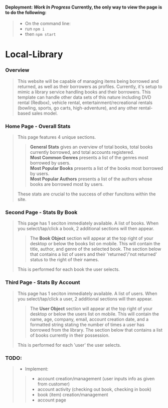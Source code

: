 #### Deployment: *Work In Progress* Currently, the only way to view the page is to do the following:
>- On the command line: 
  >- run `npm i`
  >- then `npm start`

# Local-Library 

### Overview

> This website will be capable of managing items being borrowed and returned, as well as their borrowers as profiles. Currently, it's setup to mimic a library service handling books and their borrowers. This template can handle other data sets of this nature including DVD rental (Redbox), vehicle rental, entertainment/recreational rentals (bowling, sports, go carts, high-adventure), and any other rental-based sales model. 

### Home Page - Overall Stats

> This page features 4 unique sections. 
>> **General Stats** gives an overview of total books, total books currently borrowed, and total accounts registered.                                       
>> **Most Common Genres** presents a list of the genres most borrowed by users.                                                                            
>> **Most Popular Books** presents a list of the books most borrowed by users.                                                                             
>> **Most Popular Authors** presents a list of the authors whose books are borrowed most by users.
>
> These stats are crucial to the success of other funcitons within the site.

### Second Page - Stats By Book

> This page has 1 seciton immediately available. A list of books. When you select/tap/click a book, 2 additional sections will then appear.
>> The **Book Object** section will appear at the top right of your desktop or below the books list on mobile. This will contain the title, author, and genre of the selected book. The section below that contains a list of users and their 'returned'/'not returned' status to the right of their names.
>
> This is performed for each book the user selects.

### Third Page - Stats By Account

> This page has 1 seciton immediately available. A list of users. When you select/tap/click a user, 2 additional sections will then appear.
>> The **User Object** section will appear at the top right of your desktop or below the users list on mobile. This will contain the name, age, company, email, account creation date, and a formatted string stating the number of times a user has borrowed from the library. The section below that contains a list of books currently in their possession.
>
> This is performed for each 'user' the user selects.

### TODO: 

>- Implement: 
  >>- account creation/management (user inputs info as given from customer)
  >>- account activity (checking out book, checking in book)
  >>- book (item) creation/management
  >>- account page
